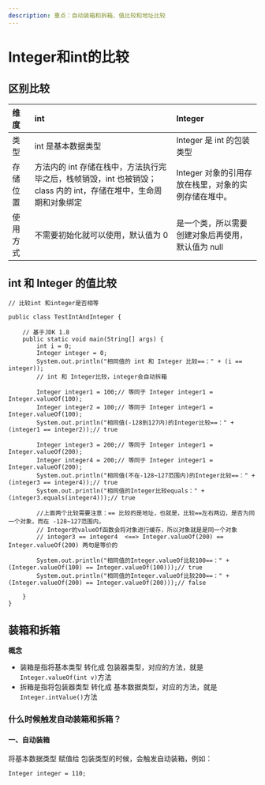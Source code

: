 ```yaml
---
description: 重点：自动装箱和拆箱、值比较和地址比较
---
```


# Integer和int的比较

## 区别比较

| 维度                         | int                                                                                       | Integer                                                                                                                                                                                                 |
| :--- | :--- | :--- |
| 类型 | int 是基本数据类型 | Integer 是 int 的包装类型 |
| 存储位置 | 方法内的 int 存储在栈中，方法执行完毕之后，栈帧销毁，int 也被销毁；class 内的 int，存储在堆中，生命周期和对象绑定 | Integer 对象的引用存放在栈里，对象的实例存储在堆中。 |
| 使用方式 | 不需要初始化就可以使用，默认值为 0 | 是一个类，所以需要创建对象后再使用，默认值为 null |

## int 和 Integer 的值比较

```text
// 比较int 和integer是否相等

public class TestIntAndInteger {

    // 基于JDK 1.8
    public static void main(String[] args) {
        int i = 0;
        Integer integer = 0;
        System.out.println("相同值的 int 和 Integer 比较==：" + (i == integer));
        // int 和 Integer比较，integer会自动拆箱

        Integer integer1 = 100;// 等同于 Integer integer1 = Integer.valueOf(100);
        Integer integer2 = 100;// 等同于 Integer integer1 = Integer.valueOf(100);
        System.out.println("相同值(-128到127内)的Integer比较==：" + (integer1 == integer2));// true

        Integer integer3 = 200;// 等同于 Integer integer1 = Integer.valueOf(200);
        Integer integer4 = 200;// 等同于 Integer integer1 = Integer.valueOf(200);
        System.out.println("相同值(不在-128~127范围内)的Integer比较==：" + (integer3 == integer4));// true
        System.out.println("相同值的Integer比较equals：" + (integer3.equals(integer4)));// true

        //上面两个比较需要注意：== 比较的是地址，也就是，比较==左右两边，是否为同一个对象，而在 -128~127范围内，
        // Integer的valueOf函数会将对象进行缓存，所以对象就是是同一个对象
        // integer3 == integer4  <==> Integer.valueOf(200) == Integer.valueOf(200) 两句是等价的

        System.out.println("相同值的Integer.valueOf比较100==：" + (Integer.valueOf(100) == Integer.valueOf(100)));// true
        System.out.println("相同值的Integer.valueOf比较200==：" + (Integer.valueOf(200) == Integer.valueOf(200)));// false

    }
}
```

## 装箱和拆箱

**概念**

* 装箱是指将基本类型 转化成 包装器类型，对应的方法，就是 `Integer.valueOf(int v)`方法
* 拆箱是指将包装器类型 转化成 基本数据类型，对应的方法，就是 `Integer.intValue()`方法

### 什么时候触发自动装箱和拆箱？

#### 一、自动装箱

将基本数据类型 赋值给 包装类型的时候，会触发自动装箱，例如：

```text
Integer integer = 110;
```


